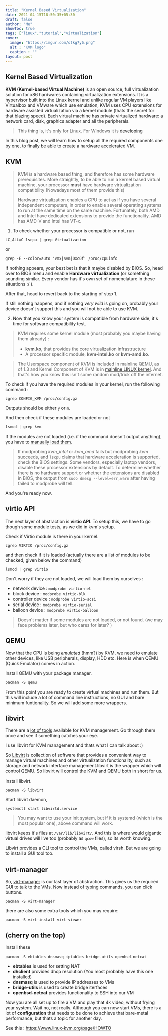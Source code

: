 ```yaml
---  
title: "Kernel Based Virtualization"  
date: 2021-04-15T18:50:35+05:30  
draft: false  
author: "Me"  
ShowToc: true
tags: ["linux","tutorial","virtualization"]  
cover: 
  image: "https://imgur.com/otkg7y6.png"  
  alt : "KVM logo"  
  caption : ""  
layout: post
---  
```


## Kernel Based Virtualization

**KVM (Kernel-based Virtual Machine)** is an open source, full virtualization solution for x86 hardwares containing virtualization extensions. It is a hypervisor built into the Linux kernel and unlike regular VM players like Virtualbox and VMware which use emulation, KVM uses CPU extensions for hardware assisted virtualization via a kernel module (thats the secret for that blazing speed). 
Each virtual machine has private virtualized hardware: a network card, disk, graphics adapter and all the peripherals. 

> This thing is, it's only for Linux.
> For Windows it is [developing](https://github.com/ddk50/winkvm)

In this blog post, we will learn how to setup all the required components one by one, to finally be able to create a hardware accelerated VM.
  ## KVM
> KVM is a hardware based thing, and therefore has some hardware prerequisites. More straightly, to be able to run a kernel based virtual machine, your processor **must** have hardware virtualization compatibility (Nowadays most of them provide this)
> 
> Hardware virtualization enables a CPU to act as if you have several independent computers, in order to enable several operating systems to run at the same time on the same machine. Fortunately, both AMD and Intel have dedicated extensions to provide the functionality. AMD has AMD-V and Intel has VT-x.

1) To check whether your processor is compatible or not, run

`LC_ALL=C lscpu | grep Virtualization`

or

`grep -E --color=auto 'vmx|svm|0xc0f' /proc/cpuinfo`

If nothing appears, your best bet is that it maybe disabled by BIOS. So, head over to BIOS menu and enable **Hardware virtualization** (or something sounding similar. Every vendor has it's own set of nomenclature in these situations :/ ). 

 After that, head to revert back to the starting of step 1.

 If still nothing happens, and if nothing *very wild* is going on, probably your device doesn't support this and you will not be able to use KVM.

2) Now that you know your system is compatible from hardware side, it's time for software compatibility test. 
> KVM requires some kernel module (most probably you maybe having them already) : 
>    - **kvm.ko**, that provides the core virtualization infrastructure  
>    - A processor specific module, **kvm-intel.ko** or **kvm-amd.ko**.  

> The Userspace component of KVM is included in mainline QEMU, as of 1.3 and Kernel Component of KVM is in [mainline LINUX kernel](https://git.kernel.org/pub/scm/virt/kvm/kvm.git/tree/). And that's how you know this isn't some random mod/trick off the internet.

To check if you have the required modules in your kernel, run the following command :

`zgrep CONFIG_KVM /proc/config.gz` 

Outputs should be either `y` or `m`.

And then check if these modules are loaded or not

`lsmod | grep kvm`

If the modules are not loaded (i.e. if the command doesn't output anything), you have to [manually load them](https://wiki.archlinux.org/index.php/Kernel_module#Manual_module_handling).

> If modprobing *kvm_intel* or *kvm_amd* fails but modprobing *kvm* succeeds, and `lscpu` claims that hardware acceleration is supported,  check the BIOS settings. Some vendors, especially laptop vendors, disable these processor extensions by default. To determine whether there is no hardware support or whether the extensions are disabled in BIOS, the output from `sudo dmesg --level=err,warn` after having failed to modprobe will tell.  

And you're ready now.
  
## virtio API  

The next layer of abstraction is **virtio API**. To setup this, we have to go though some module tests, as we did in kvm's setup.

Check if Virtio module is there in your kernel.

`zgrep VIRTIO /proc/config.gz ` 

and then check if it is loaded (actually there are a list of modules to be checked, given below the command)

`lsmod | grep virtio  `

Don't worry if they are not loaded, we will load them by ourselves :
  
- network device : `modprobe virtio-net`
- block device : `modprobe virtio-blk`
- controller device : `modprobe virtio-scsi`
- serial device : `modprobe virtio-serial`
- balloon device : `modprobe virtio-balloon`
  
 > Doesn't matter if some modules are not loaded, or not found. (we may face problems later, but who cares for later? )

## QEMU
Now that the CPU is being *emulated* (hmm?) by KVM, we need to emulate other devices, like USB peripherals, display, HDD etc. Here is when QEMU (Quick Emulator) comes in action.

Install QEMU with your package manager. 

`pacman -S qemu`

From this point you are ready to create virtual machines and run them. But this will include a lot of command line instructions, no GUI and bare minimum funtionality. So we will add some more wrappers.

## libvirt
There are a [lot of tools](https://www.linux-kvm.org/page/Management_Tools) available for KVM management. Go through them once and see if something catches your eye.

I use libvirt for KVM management and thats what I can talk about :)

So [Libvirt](http://libvirt.org/) is collection of software that provides a convenient way to manage virtual machines and other virtualization functionality, such as storage and network interface management.libvirt is the wrapper which will control QEMU. So libvirt will control the KVM and QEMU both in short for us.

Install libvirt.

`pacman -S libvirt`

Start libvirt daemon,

`systemctl start libvirtd.service`

> You may want to use your init system, but if it is systemd (which is the most popular one), above command will work.

libvirt keeps it's files at `/var/lib/libvirt/`. And this is where would gigantic virtual drives will live too (probably as `qcow` files), so its worth knowing.

Libvirt provides a CLI tool to control the VMs, called virsh. But we are going to install a GUI tool too.
## virt-manager
So, [virt-manager](https://virt-manager.org/) is our last layer of abstraction. This gives us the required GUI to talk to the VMs. Now instead of typing commands, you can click buttons.

`pacman -S virt-manager`

there are also some extra tools which you may require:

`pacman -S virt-install virt-viewer`

## (cherry on the top)
Install these 

`pacman -S ebtables dnsmasq iptables bridge-utils openbsd-netcat`

- **ebtables** is used  for setting NAT
- **dhclient** provides dhcp resolution (You most probably have this one installed)
- **dnsmasq** is used to provide IP addresses to VMs
- **bridge-utils** is used to create bridge iterfaces
- **openbsd-netcat** provides functionality to SSH into our VM

Now you are all set up to fire a VM and play that 4k video, without frying your system. Wait no, not really. Although you can now start VMs, there is a lot of **configuration** that needs to be done to achieve that bare-metal performance, but thats a topic for another day.

See this : https://www.linux-kvm.org/page/HOWTO
